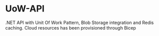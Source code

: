 # UoW-API

.NET API with Unit Of Work Pattern, Blob Storage integration and Redis caching. Cloud resources has been provisioned through Bicep